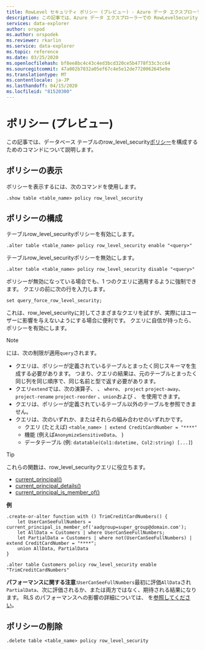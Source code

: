 ```yaml
---
title: RowLevel セキュリティ ポリシー (プレビュー) - Azure データ エクスプローラー |マイクロソフトドキュメント
description: この記事では、Azure データ エクスプローラーでの RowLevelSecurity ポリシー (プレビュー) について説明します。
services: data-explorer
author: orspod
ms.author: orspodek
ms.reviewer: rkarlin
ms.service: data-explorer
ms.topic: reference
ms.date: 03/25/2020
ms.openlocfilehash: bf8ee8bc4c43c4ed3bcd320ce5b4778f33c3cc64
ms.sourcegitcommit: 47a002b7032a05ef67c4e5e12de7720062645e9e
ms.translationtype: MT
ms.contentlocale: ja-JP
ms.lasthandoff: 04/15/2020
ms.locfileid: "81520300"
---
```

# <a name="rowlevelsecurity-policy-preview"></a>ポリシー (プレビュー)

この記事では、データベース テーブルのrow_level_security[ポリシー](rowlevelsecuritypolicy.md)を構成するためのコマンドについて説明します。

## <a name="displaying-the-policy"></a>ポリシーの表示

ポリシーを表示するには、次のコマンドを使用します。

```kusto
.show table <table_name> policy row_level_security
```

## <a name="configuring-the-policy"></a>ポリシーの構成

テーブルrow_level_securityポリシーを有効にします。

```kusto
.alter table <table_name> policy row_level_security enable "<query>"
```

テーブルrow_level_securityポリシーを無効にします。

```kusto
.alter table <table_name> policy row_level_security disable "<query>"
```

ポリシーが無効になっている場合でも、1 つのクエリに適用するように強制できます。 クエリの前に次の行を入力します。

`set query_force_row_level_security;`

これは、row_level_securityに対してさまざまなクエリを試すが、実際にはユーザーに影響を与えないようにする場合に便利です。 クエリに自信が持ったら、ポリシーを有効にします。

> [!NOTE]
> には、次の制限が適用`query`されます。
>
> * クエリは、ポリシーが定義されているテーブルとまったく同じスキーマを生成する必要があります。 つまり、クエリの結果は、元のテーブルとまったく同じ列を同じ順序で、同じ名前と型で返す必要があります。
> * クエリ`extend`では、次の演算子、 、 `where`、 `project` `project-away`、 `project-rename` `project-reorder` 、`union`および 、 を使用できます。
> * クエリは、ポリシーが定義されているテーブル以外のテーブルを参照できません。
> * クエリは、次のいずれか、またはそれらの組み合わせのいずれかです。
>    * クエリ (たとえば) `<table_name> | extend CreditCardNumber = "****"`
>    * 機能 (例えば`AnonymizeSensitiveData`、 )
>    * データテーブル (例: `datatable(Col1:datetime, Col2:string) [...]`)

> [!TIP]
> これらの関数は、row_level_securityクエリに役立ちます。
> * [current_principal()](../query/current-principalfunction.md)
> * [current_principal_details()](../query/current-principal-detailsfunction.md)
> * [current_principal_is_member_of()](../query/current-principal-ismemberoffunction.md)

**例**

```kusto
.create-or-alter function with () TrimCreditCardNumbers() {
    let UserCanSeeFullNumbers = current_principal_is_member_of('aadgroup=super_group@domain.com');
    let AllData = Customers | where UserCanSeeFullNumbers;
    let PartialData = Customers | where not(UserCanSeeFullNumbers) | extend CreditCardNumber = "****";
    union AllData, PartialData
}

.alter table Customers policy row_level_security enable "TrimCreditCardNumbers"
```
**パフォーマンスに関する注意**:`UserCanSeeFullNumbers`最初に評価`AllData`され`PartialData`、次に評価されるか、または両方ではなく、期待される結果になります。
RLS のパフォーマンスへの影響の詳細については、 を[参照してください](rowlevelsecuritypolicy.md#performance-impact-on-queries)。

## <a name="deleting-the-policy"></a>ポリシーの削除

```kusto
.delete table <table_name> policy row_level_security
```
